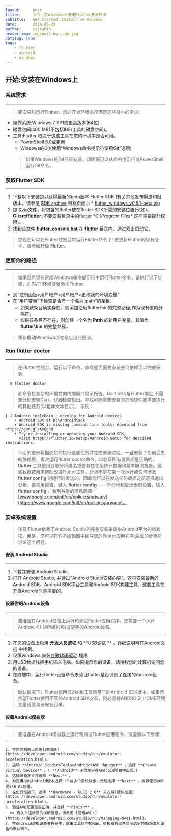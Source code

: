 ```yaml
---
layout:     post
title:      入门：在Windows上搭建Flutter开发环境
subtitle:   Get Started：Install on Windows
date:       2018-06-29
author:     csjiabin
header-img: img/post-bg-cook.jpg
catalog: true
tags:
    - flutter
    - android
    - windows
---
```


## 开始:安装在Windows上

### 系统需求
---
> 要安装和运行Flutter，您的开发环境必须满足这些最小的需求:
  * 操作系统:Windows 7 SP1或更高版本(64位)
  * 磁盘空间:400 MB(不包括IDE/工具的磁盘空间)。
  * 工具:Flutter 取决于这些工具在您的环境中是否可用。
     * PowerShell 5.0或更新
     * Windows的Git(使用“Windows命令提示符使用Git”选项)
     > 如果Windows的Git已经安装，请确保可以从命令提示符或PowerShell运行Git命令。

### 获取Flutter SDK
---
  1. 下载以下安装包以获得最新的beta版本 Flutter SDK (有关其他发布渠道和旧版本，请参见 [SDK archive](https://flutter.io/sdk-archive/) 归档页面.):
    * [flutter_windows_v0.5.1-beta.zip](https://storage.googleapis.com/flutter_infra/releases/beta/windows/flutter_windows_v0.5.1-beta.zip)
  2. 提取zip文件，将包含的flutter放在flutter SDK所需的安装位置(例如)。 **C:\src\flutter** ;不要安装目录中的flutter **C:\Program Files\** 这样需要提升权限)。.
  3. 找到该文件 **flutter_console.bat** 在 **flutter** 目录内。通过双击启动它。
> 您现在可以在Flutter控制台中运行Flutter命令了!
> 要更新Flutter的现有版本，请参阅升级 [Flutter](https://flutter.io/upgrading/)。

### 更新你的路径
---
> 如果您希望在常规Windows命令提示符中运行Flutter命令，请执行以下步骤，向PATH环境变量添加Flutter:
  * 到“控制面板>用户帐户>用户帐户>更改我的环境变量”
  * 在“用户变量”下检查是否有一个名为“path”的条目:
    * 如果该条目确实存在，则添加使用flutter\bin的完整路径;作为现有值的分隔符。
    * 如果该条目不存在，则创建一个名为 **Path** 的新用户变量，其值为 **flutter\bin** 的完整路径。
> 重新启动Windows以完全应用此更改。

### Run flutter doctor
---
> 在Flutter控制台，运行以下命令，查看是否需要安装任何依赖项以完成安装:
  ```
    $ flutter doctor
  ```
> 此命令检查您的环境并向终端窗口显示报告。Dart SDK与Flutter绑定;不需要分别安装Dart。仔细检查输出，寻找可能需要安装的其他软件或需要执行的其他任务(以粗体文本显示)。
> 示例：
```
[-] Android toolchain - develop for Android devices
    • Android SDK at D:\Android\sdk
    ✗ Android SDK is missing command line tools; download from https://goo.gl/XxQghQ
    • Try re-installing or updating your Android SDK,
      visit https://flutter.io/setup/#android-setup for detailed instructions.
```
> 下面的部分将描述如何执行这些任务并完成安装过程。一旦安装了任何丢失的依赖项，再次运行flutter doctor命令，以验证所有设置都是正确的。
> **flutter** 工具使用谷歌分析匿名报告特性使用统计数据和基本崩溃报告。这些数据被用来帮助改进Flutter工具。分析不是在第一次运行或任何涉及 **flutter config** 的运行时发送的，因此您可以在发送任何数据之前选择退出分析。要禁用报告，键入 **flutter config** ——不分析和显示当前设置，输入 **flutter config** 。看到谷歌的隐私政策[www.google.com/intl/en/policies/privacy](https://www.google.com/intl/en/policies/privacy)。

### 安卓系统设置

> 注意:Flutter依赖于Android Studio的完整安装来提供Android平台的依赖项。但是，您可以在许多编辑器中编写您的Flutter应用程序;后面的步骤将讨论这个问题。

#### 安装 Android Studio
---
  1. 下载并安装 Android Studio.
  2. 打开 Android Studio, 并通过“Android Studio安装向导”。这将安装最新的Android SDK、Android SDK平台工具和Android SDK构建工具，这些工具在开发Android时是需要的。

#### 设置你的Android设备
---
>要准备在Android设备上运行和测试Flutter应用程序，您需要一个运行Android 4.1 (API级别16)或更高的Android设备。
---
  1. 在您的设备上启用 **开发人员选项** 和 **USB调试 ** 。详细说明可在[Android文档](https://developer.android.com/studio/debug/dev-options.html) 中找到。
  2. 仅限windows:安装[谷歌USB驱动](https://developer.android.com/studio/run/win-usb) 程序
  3. 用USB数据线把手机插入电脑。如果提示您的设备，请授权您的计算机访问您的设备。
  4. 在终端中，运行flutter设备命令来验证flutter是否识别了连接的Android设备。
 >默认情况下，Flutter使用您的adb工具所基于的Android SDK版本。如果您希望Flutter使用不同的Android SDK安装，则必须将ANDROID_HOME环境变量设置为该安装目录。
 
 #### 设置Android模拟器
 ---
  > 要准备在Android模拟器上运行和测试Flutter应用程序，请遵循以下步骤:
  ---
    1. 在您的机器上启用[VM加速](https://developer.android.com/studio/run/emulator-acceleration.html)。
    2. 启动 **Android Studio>Tools>Android>AVD Manager** ，选择 **Create Virtual Device** 。( **Android** 子菜单只在Android项目中出现。)
    3. 选择设备定义并选择 **Next** 。
    4. 为要模拟的Android版本选择一个或多个系统映像，然后选择 **Next** 。推荐使用x86或x86_64映像。
    5. 在仿真性能下，选择 **Hardware - GLES 2.0** 来支持[硬件加速](https://developer.android.com/studio/run/emulator-acceleration.html)。
    6. 验证AVD配置是否正确，并选择 **Finish** 。
      >> 有关上述步骤的详细信息，请参见 [管理AVDs](https://developer.android.com/studio/run/managing-avds.html)。 
    7. 在Android虚拟设备管理器中，单击工具栏中的Run。模拟器启动并显示选定的OS版本和设备的默认画布。
